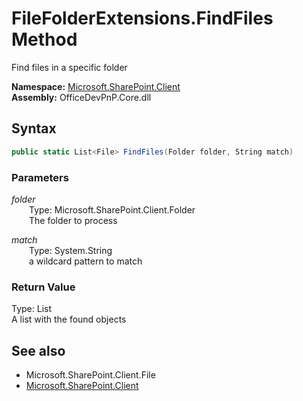 # FileFolderExtensions.FindFiles Method  
Find files in a specific folder  

**Namespace:** [Microsoft.SharePoint.Client](Microsoft.SharePoint.Client.md)  
**Assembly:** OfficeDevPnP.Core.dll  
## Syntax
```C#
public static List<File> FindFiles(Folder folder, String match)
```
### Parameters
*folder*  
&emsp;&emsp;Type: Microsoft.SharePoint.Client.Folder  
&emsp;&emsp;The folder to process  

*match*  
&emsp;&emsp;Type: System.String  
&emsp;&emsp;a wildcard pattern to match  

### Return Value
Type: List<File>  
A list with the found  objects

## See also
- Microsoft.SharePoint.Client.File
- [Microsoft.SharePoint.Client](Microsoft.SharePoint.Client.md)
